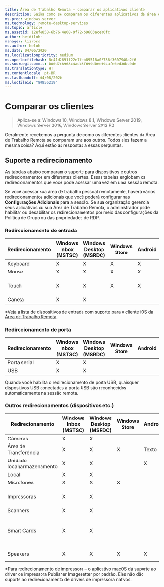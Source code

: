 ```yaml
---
title: Área de Trabalho Remota – comparar os aplicativos cliente
description: Saiba como se comparam os diferentes aplicativos de área de trabalho remota quando se trata de funções e recursos compatíveis.
ms.prod: windows-server
ms.technology: remote-desktop-services
ms.topic: article
ms.assetid: 12efe858-6b76-4e08-9f72-b9603aceb0fc
author: heidilohr
manager: lizross
ms.author: helohr
ms.date: 04/06/2020
ms.localizationpriority: medium
ms.openlocfilehash: 8c41d2691f22e7feb89518a02736f3607940a2f6
ms.sourcegitcommit: b00d7c8968c4adc8f699dbee694afe6ed36bc9de
ms.translationtype: HT
ms.contentlocale: pt-BR
ms.lasthandoff: 04/08/2020
ms.locfileid: "80856219"
---
```

# <a name="compare-the-clients"></a>Comparar os clientes

>Aplica-se a: Windows 10, Windows 8.1, Windows Server 2019, Windows Server 2016, Windows Server 2012 R2

Geralmente recebemos a pergunta de como os diferentes clientes da Área de Trabalho Remota se comparam uns aos outros. Todos eles fazem a mesma coisa? Aqui estão as respostas a essas perguntas.

## <a name="redirection-support"></a>Suporte a redirecionamento

As tabelas abaixo comparam o suporte para dispositivos e outros redirecionamentos em diferentes clientes. Essas tabelas englobam os redirecionamentos que você pode acessar uma vez em uma sessão remota.

Se você acessar sua área de trabalho pessoal remotamente, haverá vários redirecionamentos adicionais que você poderá configurar nas **Configurações Adicionais** para a sessão. Se sua organização gerencia seus aplicativos ou sua Área de Trabalho Remota, o administrador pode habilitar ou desabilitar os redirecionamentos por meio das configurações da Política de Grupo ou das propriedades de RDP.

### <a name="input-redirection"></a>Redirecionamento de entrada

| Redirecionamento | Windows Inbox</br>(MSTSC) | Windows Desktop</br>(MSRDC) | Windows Store | Android | iOS | macOS | Cliente Web    |
|-------------|---------------------------|-----------------------------|---------------|---------|-----|-------|---------------|
| Keyboard    | X                         | X                           | X             | X       | X   | X     | X             |
| Mouse       | X                         | X                           | X             | X       | X\* | X     | X             |
| Touch       | X                         | X                           | X             | X       | X   |       | X (exceto o IE) |
| Caneta         | X                         | X                           |               |         |     |       |               |

*Veja a [lista de dispositivos de entrada com suporte para o cliente iOS da Área de Trabalho Remota](remote-desktop-ios.md#supported-input-devices).

### <a name="port-redirection"></a>Redirecionamento de porta

| Redirecionamento | Windows Inbox</br>(MSTSC) | Windows Desktop</br>(MSRDC) | Windows Store | Android | iOS | macOS | Cliente Web |
|-------------|---------------------------|-----------------------------|---------------|---------|-----|-------|------------|
| Porta serial | X                         | X                           |               |         |     |       |            |
| USB         | X                         | X                           |               |         |     |       |            |

Quando você habilita o redirecionamento de porta USB, quaisquer dispositivos USB conectados à porta USB são reconhecidos automaticamente na sessão remota.

### <a name="other-redirection-devices-etc"></a>Outros redirecionamentos (dispositivos etc.)

| Redirecionamento         | Windows Inbox</br>(MSTSC) | Windows Desktop</br>(MSRDC) | Windows Store | Android | iOS         | macOS                           | Cliente Web    |
|---------------------|---------------------------|-----------------------------|---------------|---------|-------------|---------------------------------|---------------|
| Câmeras             | X                         | X                           |               |         |   X         | X                               |               |
| Área de Transferência           | X                         | X                           | X             | Texto    | Texto, imagens | X                               | texto          |
| Unidade local/armazenamento | X                         | X                           |               | X       |   X        | X                               |               |
| Local            | X                         | X                           |               |         |             |                                 |               |
| Microfones         | X                         | X                           | X             |         |  X          | X                               |               |
| Impressoras            | X                         | X                           |               |         |             | X (somente CUPS)                   | Impressão PDF     |
| Scanners            | X                         | X                           |               |         |             |                                 |               |
| Smart Cards         | X                         | X                           |               |         |             | X (não há suporte para o logon do Windows) |               |
| Speakers            | X                         | X                           | X             | X       | X           | X                               | X (exceto o IE) |

*Para redirecionamento de impressora – o aplicativo macOS dá suporte ao driver de impressora Publisher Imagesetter por padrão. Eles não dão suporte ao redirecionamento de drivers de impressora nativos.
